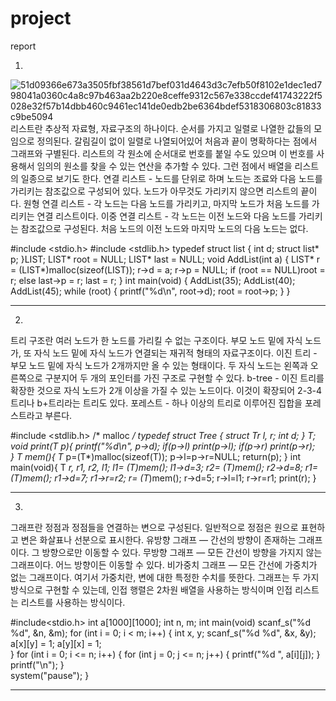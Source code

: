 # project
report

1. 
![51d09366e673a3505fbf38561d7bef031d4643d3c7efb50f8102e1dec1ed798041a0360c4a8c97b463aa2b220e8ceffe9312c567e338ccdef41743222f5028e32f57b14dbb460c9461ec141de0edb2be6364bdef5318306803c81833c9be5094](https://user-images.githubusercontent.com/50905795/68379844-0214ec00-0192-11ea-8dd1-eecc87731af0.png)
리스트란 추상적 자료형, 자료구조의 하나이다. 순서를 가지고 일렬로 나열한 값들의 모임으로 정의된다. 
갈림길이 없이 일렬로 나열되어있어 처음과 끝이 명확하다는 점에서 그래프와 구별된다.
리스트의 각 원소에 순서대로 번호를 붙일 수도 있으며 이 번호를 사용해서 임의의 원소를 찾을 수 있는 연산을 추가할 수 있다. 그런 점에서 배열을 리스트의 일종으로 보기도 한다.
연결 리스트 - 노드를 단위로 하며 노드는 조료와 다음 노드를 가리키는 참조값으로 구성되어 있다. 노드가 아무것도 가리키지 않으면 리스트의 끝이다.
원형 연결 리스트 - 각 노드는 다음 노드를 가리키고, 마지막 노드가 처음 노드를 가리키는 연결 리스트이다.
이중 연결 리스트 - 각 노드는 이전 노드와 다음 노드를 가리키는 참조값으로 구성된다. 처음 노드의 이전 노드와 마지막 노드의 다음 노드는 없다.

#include <stdio.h>
#include <stdlib.h>
typedef struct list {
	int d;
	struct list* p;
}LIST;
LIST* root = NULL;
LIST* last = NULL;
void AddList(int a) {
	LIST* r = (LIST*)malloc(sizeof(LIST));
	r->d = a; 
	r->p = NULL;
	if (root == NULL)root = r;
	else last->p = r;
	last = r;
}
int main(void) {
	AddList(35);
	AddList(40);
	AddList(45);
	while (root) {
		printf("%d\n", root->d);
		root = root->p;
	}
}

-------------------------

2. 

트리 구조란 여러 노드가 한 노드를 가리킬 수 없는 구조이다. 부모 노드 밑에 자식 노드가, 또 자식 노드 밑에 자식 노드가 연결되는 재귀적 형태의 자료구조이다.
이진 트리 - 부모 노드 밑에 자식 노드가 2개까지만 올 수 있는 형태이다. 두 자식 노드는 왼쪽과 오른쪽으로 구분지어 두 개의 포인터를 가진 구조로 구현할 수 있다.
b-tree - 이진 트리를 확장한 것으로 자식 노드가 2개 이상을 가질 수 있는 노드이다. 이것이 확장되어 2-3-4 트리나 b+트리라는 트리도 있다.
포레스트 - 하나 이상의 트리로 이루어진 집합을 포레스트라고 부른다.

#include <stdlib.h>               /* malloc */
typedef struct Tree {
    struct Tr *l, *r;
    int d;
} T;
void print(T* p){
   printf("%d\n", p->d);
   if(p->l) print(p->l);
   if(p->r) print(p->r);    
}
T* mem(){
 T* p=(T*)malloc(sizeof(T));
 p->l=p->r=NULL;
 return(p);
}
int main(void){
    T *r, *r1, *r2, *l1;
    l1= (T*)mem(); l1->d=3; 
    r2= (T*)mem(); r2->d=8; 
    r1= (T*)mem(); r1->d=7; r1->r=r2;
    r= (T*)mem(); r->d=5; r->l=l1;  r->r=r1;
    print(r);
}

-----------------------

3.
그래프란 정점과 정점들을 연결하는 변으로 구성된다. 일반적으로 정점은 원으로 표현하고 변은 화살표나 선분으로 표시한다.
유방향 그래프 — 간선의 방향이 존재하는 그래프이다. 그 방향으로만 이동할 수 있다.
무방향 그래프 — 모든 간선이 방향을 가지지 않는 그래프이다. 어느 방향이든 이동할 수 있다.
비가중치 그래프 — 모든 간선에 가중치가 없는 그래프이다. 여기서 가중치란, 변에 대한 특정한 수치를 뜻한다.
그래프는 두 가지 방식으로 구현할 수 있는데, 인접 행렬은 2차원 배열을 사용하는 방식이며 인접 리스트는 리스트를 사용하는 방식이다.

#include<stdio.h>
int a[1000][1000];
int n, m;
int main(void) 
  scanf_s("%d %d", &n, &m);
  for (int i = 0; i < m; i++) 
  {
    int x, y;
    scanf_s("%d %d", &x, &y);   
    a[x][y] = 1;
    a[y][x] = 1;   
  }
  for (int i = 0; i <= n; i++) 
  {
    for (int j = 0; j <= n; j++) 
    {
        printf("%d ", a[i][j]);
	}
	    printf("\n");
	}  
    system("pause");
}

-----------------------

